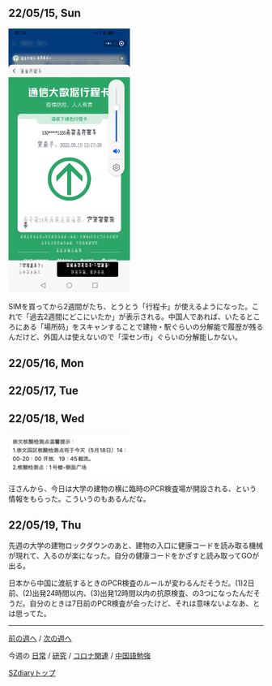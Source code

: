 ## 22/05/15, Sun

<img src="https://github.com/akita11/SZdiary/blob/main/diary/photo/2022-05-15_12.21.53.jpg" width="240px">

SIMを買ってから2週間がたち、とうとう「行程卡」が使えるようになった。これで「過去2週間にどこにいたか」が表示される。中国人であれば、いたるところにある「場所码」をスキャンすることで建物・駅ぐらいの分解能で履歴が残るんだけど、外国人は使えないので「深セン市」ぐらいの分解能しかない。


## 22/05/16, Mon


## 22/05/17, Tue


## 22/05/18, Wed

<img src="https://github.com/akita11/SZdiary/blob/main/diary/photo/2022-05-18_11.08.24.png" width="240px">

汪さんから、今日は大学の建物の横に臨時のPCR検査場が開設される、という情報をもらった。こういうのもあるんだな。


## 22/05/19, Thu

先週の大学の建物ロックダウンのあと、建物の入口に健康コードを読み取る機械が現れて、入るのが楽になった。自分の健康コードをかざすと読み取ってGOが出る。

日本から中国に渡航するときのPCR検査のルールが変わるんだそうだ。(1)2日前、(2)出発24時間以内、(3)出発12時間以内の抗原検査、の3つになったんだそうだ。自分のときは7日前のPCR検査が会ったけど、それは意味ないよなあ、とは思ってた。

***

[前の週へ](2205-2.md) /
[次の週へ](2205-4.md)

今週の
[日常](../diary/2205-3.md) /
[研究](../research/2205-3.md) /
[コロナ関連](../covid19/2205-3.md) / 
[中国語勉強](../chinese/2205-3.md)

[SZdiaryトップ](../../README.md)
